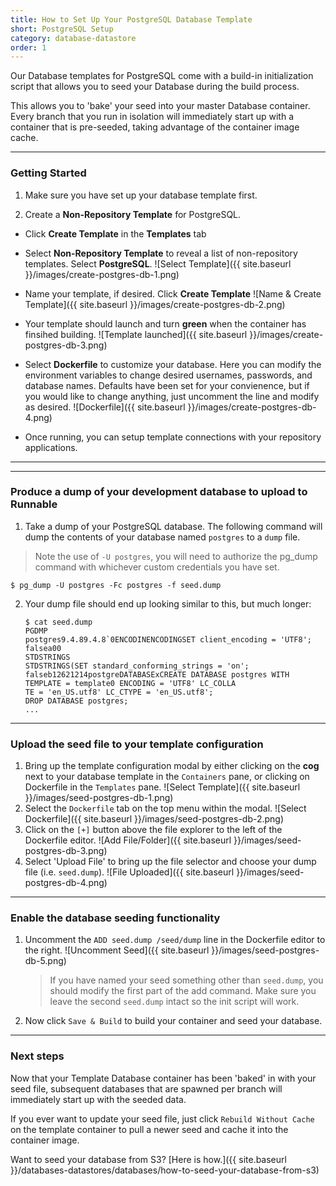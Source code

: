 ```yaml
---
title: How to Set Up Your PostgreSQL Database Template
short: PostgreSQL Setup
category: database-datastore
order: 1
---
```


Our Database templates for PostgreSQL come with a build-in initialization script that allows you
to seed your Database during the build process.

This allows you to 'bake' your seed into your master Database
container. Every branch that you run in isolation will immediately start up with a container that is pre-seeded, taking advantage of the container image cache.

---

### Getting Started
1. Make sure you have set up your database template first.

2. Create a **Non-Repository Template** for PostgreSQL.
  * Click **Create Template** in the **Templates** tab
  * Select **Non-Repository Template** to reveal a list of non-repository templates. Select **PostgreSQL**.
    ![Select Template]({{ site.baseurl }}/images/create-postgres-db-1.png)

  * Name your template, if desired. Click **Create Template**
    ![Name & Create Template]({{ site.baseurl }}/images/create-postgres-db-2.png)

  * Your template should launch and turn **green** when the container has finsihed building.
    ![Template launched]({{ site.baseurl }}/images/create-postgres-db-3.png)

  * Select __Dockerfile__ to customize your database. Here you can modify the environment variables to change desired usernames, passwords, and database names. Defaults have been set for your convienence,
  but if you would like to change anything, just uncomment the line and modify as desired.
    ![Dockerfile]({{ site.baseurl }}/images/create-postgres-db-4.png)

  * Once running, you can setup template connections with your repository applications.

---

---

### Produce a dump of your development database to upload to Runnable
1. Take a dump of your PostgreSQL database. The following command will dump the contents of your database named `postgres` to a `dump` file.
  > Note the use of `-U postgres`, you will need to authorize the pg_dump command with whichever custom credentials you have set.

  ```
  $ pg_dump -U postgres -Fc postgres -f seed.dump
  ```

2. Your dump file should end up looking similar to this, but much longer:
    ```
    $ cat seed.dump
    PGDMP
    postgres9.4.89.4.8`0ENCODINENCODINGSET client_encoding = 'UTF8';
    falsea00
    STDSTRINGS
    STDSTRINGS(SET standard_conforming_strings = 'on';
    falseb12621214postgreDATABASExCREATE DATABASE postgres WITH TEMPLATE = template0 ENCODING = 'UTF8' LC_COLLA
    TE = 'en_US.utf8' LC_CTYPE = 'en_US.utf8';
    DROP DATABASE postgres;
    ...
    ```

---

### Upload the seed file to your template configuration
1. Bring up the template configuration modal by either clicking on the **cog** next to your database template in the `Containers` pane, or clicking on Dockerfile in the `Templates` pane.
  ![Select Template]({{ site.baseurl }}/images/seed-postgres-db-1.png)
2. Select the `Dockerfile` tab on the top menu within the modal.
  ![Select Dockerfile]({{ site.baseurl }}/images/seed-postgres-db-2.png)
3. Click on the `[+]` button above the file explorer to the left of the Dockerfile editor.
  ![Add File/Folder]({{ site.baseurl }}/images/seed-postgres-db-3.png)
4. Select 'Upload File' to bring up the file selector and choose your dump file (i.e. `seed.dump`).
  ![File Uploaded]({{ site.baseurl }}/images/seed-postgres-db-4.png)

---

### Enable the database seeding functionality
1. Uncomment the `ADD seed.dump /seed/dump` line in the Dockerfile editor to the right.
  ![Uncomment Seed]({{ site.baseurl }}/images/seed-postgres-db-5.png)
    > If you have named your seed something other than `seed.dump`, you should modify the first part of the add command.
    Make sure you leave the second `seed.dump` intact so the init script will work.
2. Now click `Save & Build` to build your container and seed your database.

---

### Next steps
Now that your Template Database container has been 'baked' in with your seed file, subsequent databases that are spawned per branch will immediately start up with the seeded data.

 If you ever want to update your seed file, just click `Rebuild Without Cache` on the template container to pull a newer seed and cache it into the container image.

Want to seed your database from S3? [Here is how.]({{ site.baseurl }}/databases-datastores/databases/how-to-seed-your-database-from-s3)
